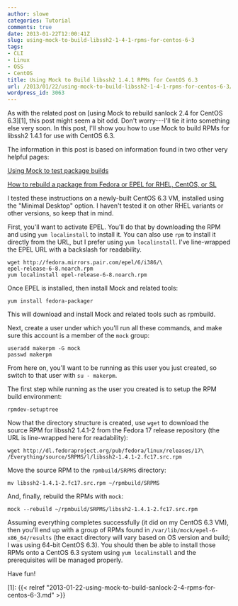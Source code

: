 ```yaml
---
author: slowe
categories: Tutorial
comments: true
date: 2013-01-22T12:00:41Z
slug: using-mock-to-build-libssh2-1-4-1-rpms-for-centos-6-3
tags:
- CLI
- Linux
- OSS
- CentOS
title: Using Mock to Build libssh2 1.4.1 RPMs for CentOS 6.3
url: /2013/01/22/using-mock-to-build-libssh2-1-4-1-rpms-for-centos-6-3/
wordpress_id: 3063
---
```


As with the related post on [using Mock to rebuild sanlock 2.4 for CentOS 6.3][1], this post might seem a bit odd. Don't worry---I'll tie it into something else very soon. In this post, I'll show you how to use Mock to build RPMs for libssh2 1.4.1 for use with CentOS 6.3.

The information in this post is based on information found in two other very helpful pages:

[Using Mock to test package builds](http://fedoraproject.org/wiki/Using_Mock_to_test_package_builds)  

[How to rebuild a package from Fedora or EPEL for RHEL, CentOS, or SL](https://www.zabbix.org/wiki/Docs/howto/rebuild_rpms)

I tested these instructions on a newly-built CentOS 6.3 VM, installed using the "Minimal Desktop" option. I haven't tested it on other RHEL variants or other versions, so keep that in mind.

First, you'll want to activate EPEL. You'll do that by downloading the RPM and using `yum localinstall` to install it. You can also use `rpm` to install it directly from the URL, but I prefer using `yum localinstall`. I've line-wrapped the EPEL URL with a backslash for readability.

    wget http://fedora.mirrors.pair.com/epel/6/i386/\
    epel-release-6-8.noarch.rpm
    yum localinstall epel-release-6-8.noarch.rpm

Once EPEL is installed, then install Mock and related tools:

    yum install fedora-packager

This will download and install Mock and related tools such as rpmbuild.

Next, create a user under which you'll run all these commands, and make sure this account is a member of the `mock` group:

    useradd makerpm -G mock
    passwd makerpm

From here on, you'll want to be running as this user you just created, so switch to that user with `su - makerpm`.

The first step while running as the user you created is to setup the RPM build environment:

    rpmdev-setuptree

Now that the directory structure is created, use `wget` to download the source RPM for libssh2 1.4.1-2 from the Fedora 17 release repository (the URL is line-wrapped here for readability):

    wget http://dl.fedoraproject.org/pub/fedora/linux/releases/17\
    /Everything/source/SRPMS/l/libssh2-1.4.1-2.fc17.src.rpm

Move the source RPM to the `rpmbuild/SRPMS` directory:

    mv libssh2-1.4.1-2.fc17.src.rpm ~/rpmbuild/SRPMS

And, finally, rebuild the RPMs with `mock`:

    mock --rebuild ~/rpmbuild/SRPMS/libssh2-1.4.1-2.fc17.src.rpm

Assuming everything completes successfully (it did on my CentOS 6.3 VM), then you'll end up with a group of RPMs found in `/var/lib/mock/epel-6-x86_64/results` (the exact directory will vary based on OS version and build; I was using 64-bit CentOS 6.3). You should then be able to install those RPMs onto a CentOS 6.3 system using `yum localinstall` and the prerequisites will be managed properly.

Have fun!

[1]: {{< relref "2013-01-22-using-mock-to-build-sanlock-2-4-rpms-for-centos-6-3.md" >}}
